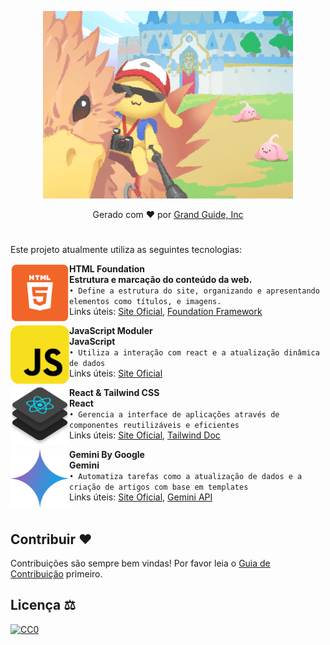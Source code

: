 <p align="center">
  <img src="https://raw.githubusercontent.com/Grand-Guide/Grand-Guide.github.io/main/public/images/ET03002.png" alt="Grand Guide Thumbnail"/>
</p>

<p align="center">
  Gerado com ❤️ por <a href="https://github.com/Grand-Guide">Grand Guide, Inc</a>
</p>

#
Este projeto atualmente utiliza as seguintes tecnologias:</p>

[<img align="left" height="94px" width="94px" alt="Warpnet" src="https://raw.githubusercontent.com/Grand-Guide/Grand-Guide.github.io/main/public/images/html.png"/>](https://www.spacex.com/)

**HTML Foundation** \
**Estrutura e marcação do conteúdo da web.** \
`• Define a estrutura do site, organizando e apresentando elementos como títulos, e imagens.` \
Links úteis: [Site Oficial](https://www.w3.org/html/), [Foundation Framework](<https://get.foundation/>)
<br/>

[<img align="left" height="94px" width="94px" alt="Nubank" src="https://raw.githubusercontent.com/Grand-Guide/Grand-Guide.github.io/main/public/images/javascript.png"/>](https://nubank.com.br/)

**JavaScript Moduler** \
**JavaScript** \
`• Utiliza a interação com react e a atualização dinâmica de dados` \
Links úteis: [Site Oficial](https://www.javascript.com/)
<br/>

[<img align="left" height="94px" width="94px" alt="Rocketseat" src="https://raw.githubusercontent.com/Grand-Guide/Grand-Guide.github.io/main/public/images/reactnative.png"/>](https://rocketseat.com.br/)

**React & Tailwind CSS** \
**React** \
`• Gerencia a interface de aplicações através de componentes reutilizáveis e eficientes` \
Links úteis: [Site Oficial](https://react.dev/), [Tailwind Doc](https://tailwindcss.com/docs/installation)
<br/>

[<img align="left" height="94px" width="94px" alt="Nubank" src="https://raw.githubusercontent.com/Grand-Guide/Grand-Guide.github.io/main/public/images/gemini.png"/>](https://nubank.com.br/)

**Gemini By Google** \
**Gemini** \
`• Automatiza tarefas como a atualização de dados e a criação de artigos com base em templates` \
Links úteis: [Site Oficial](https://gemini.google.com/), [Gemini API](https://ai.google.dev/gemini-api/docs/api-key?hl=pt-br)
<br/>
<br/>

## Contribuir ❤️

Contribuições são sempre bem vindas!
Por favor leia o [Guia de Contribuição](contributing.md) primeiro.

## Licença ⚖️

[![CC0](https://licensebuttons.net/p/zero/1.0/88x31.png)](https://creativecommons.org/licenses/by/4.0/?ref=chooser-v1)

